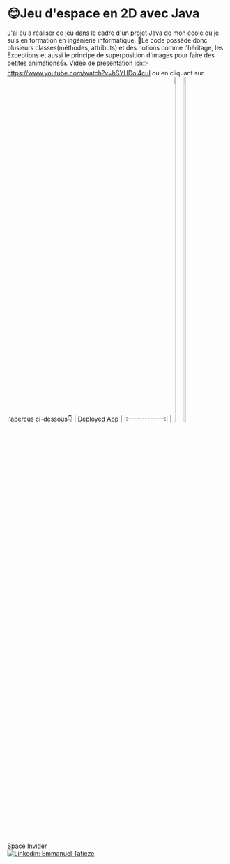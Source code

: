 # 😊Jeu d'espace en 2D avec Java
J'ai eu a réaliser ce jeu dans le cadre d'un projet Java de mon école ou je suis en formation en ingénierie informatique.
🚀Le code possède donc plusieurs classes(méthodes, attributs) et des notions comme l'héritage, les Exceptions et aussi le principe de superposition d'images pour faire des petites animations👍.
Video de presentation ici👉https://www.youtube.com/watch?v=hSYHDol4cuI  ou en cliquant sur l'apercus ci-dessous👇
| Deployed App |
|:-------------:|
| <a style="display: inline-block" href="https://www.youtube.com/watch?v=hSYHDol4cuI"><img src="https://github.com/Emmanueltatieze/Emmanueltatieze/blob/main/spacex1.gif" width="45%" /></a> <a style="display: inline-block;" href="https://www.youtube.com/watch?v=hSYHDol4cuI"><img src="https://github.com/Emmanueltatieze/Emmanueltatieze/blob/main/spaceX2.gif" width="45%" /></a><br /><a href="https://www.youtube.com/watch?v=hSYHDol4cuI">Space Invider</a>  
[![Linkedin: Emmanuel Tatieze](https://img.shields.io/badge/-LinkedIn-blue?style=flat-square&logo=Linkedin&logoColor=white&link=https://www.linkedin.com/in/thomasdunn891/)](https://www.linkedin.com/in/emmanuel-tatieze-b9449921b/)

